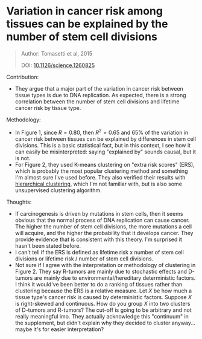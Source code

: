 # Variation in cancer risk among tissues can be explained by the number of stem cell divisions

> Author: Tomasetti et al, 2015
>
> DOI: [10.1126/science.1260825](https://dx.doi.org/10.1126%2Fscience.1260825)

Contribution: 

* They argue that a major part of the variation in cancer risk between tissue types is due to DNA replication. As expected, there is a strong correlation between the number of stem cell divisions and lifetime cancer risk by tissue type.

Methodology: 

* In Figure 1, since $R=0.80​$, then $R^2 = 0.65​$ and 65% of the variation in cancer risk between tissues can be explained by differences in stem cell divisions. This is a basic statistical fact, but in this context, I see how it can easily be misinterpreted: saying "explained by" sounds causal, but it is not. 
* For Figure 2, they used K-means clustering on "extra risk scores" (ERS), which is probably the most popular clustering method and something I'm almost sure I've used before. They also verified their results with [hierarchical clustering](https://en.wikipedia.org/wiki/Hierarchical_clustering), which I'm not familiar with, but is also some unsupervised clustering algorithm.

Thoughts:

* If carcinogenesis is driven by mutations in stem cells, then it seems obvious that the normal process of DNA replication can cause cancer. The higher the number of stem cell divisions, the more mutations a cell will acquire, and the higher the probability that it develops cancer. They provide evidence that is consistent with this theory. I'm surprised it hasn't been stated before. 
* I can't tell if the ERS is defined as lifetime risk x number of stem cell divisions or lifetime risk / number of stem cell divisions. 
* Not sure if I agree with the interpretation or methodology of clustering in Figure 2. They say R-tumors are mainly due to stochastic effects and D-tumors are mainly due to environmental/hereditary deterministic factors. I think it would've been better to do a ranking of tissues rather than clustering because the ERS is a relative measure. Let $X$ be how much a tissue type's cancer risk is caused by deterministic factors. Suppose $X$ is right-skewed and continuous. How do you group $X$ into two clusters of D-tumors and R-tumors? The cut-off is going to be arbitrary and not really meaningful imo. They actually acknowledge this "continuum" in the supplement, but didn't explain why they decided to cluster anyway... maybe it's for easier interpretation? 